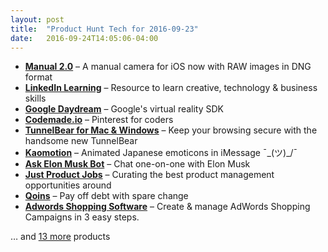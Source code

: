 ```yaml
---
layout: post
title:  "Product Hunt Tech for 2016-09-23"
date:   2016-09-24T14:05:06-04:00
---
```


* **[Manual 2.0](https://www.producthunt.com/tech/manual-2-0?utm_campaign=producthunt-api&utm_medium=api&utm_source=Application%3A+Daily+Digest+RSS+%28ID%3A+3202%29)** – A manual camera for iOS now with RAW images in DNG format
* **[LinkedIn Learning](https://www.producthunt.com/tech/linkedin-learning?utm_campaign=producthunt-api&utm_medium=api&utm_source=Application%3A+Daily+Digest+RSS+%28ID%3A+3202%29)** – Resource to learn creative, technology & business skills
* **[Google Daydream](https://www.producthunt.com/tech/google-daydream?utm_campaign=producthunt-api&utm_medium=api&utm_source=Application%3A+Daily+Digest+RSS+%28ID%3A+3202%29)** – Google's virtual reality SDK
* **[Codemade.io](https://www.producthunt.com/tech/codemade-io?utm_campaign=producthunt-api&utm_medium=api&utm_source=Application%3A+Daily+Digest+RSS+%28ID%3A+3202%29)** – Pinterest for coders
* **[TunnelBear for Mac & Windows](https://www.producthunt.com/tech/tunnelbear-for-mac-windows?utm_campaign=producthunt-api&utm_medium=api&utm_source=Application%3A+Daily+Digest+RSS+%28ID%3A+3202%29)** – Keep your browsing secure with the handsome new TunnelBear
* **[Kaomotion](https://www.producthunt.com/tech/kaomotion?utm_campaign=producthunt-api&utm_medium=api&utm_source=Application%3A+Daily+Digest+RSS+%28ID%3A+3202%29)** – Animated Japanese emoticons in iMessage ¯\_(ツ)_/¯
* **[Ask Elon Musk Bot](https://www.producthunt.com/tech/ask-elon-musk-bot?utm_campaign=producthunt-api&utm_medium=api&utm_source=Application%3A+Daily+Digest+RSS+%28ID%3A+3202%29)** – Chat one-on-one with Elon Musk
* **[Just Product Jobs](https://www.producthunt.com/tech/just-product-jobs?utm_campaign=producthunt-api&utm_medium=api&utm_source=Application%3A+Daily+Digest+RSS+%28ID%3A+3202%29)** – Curating the best product management opportunities around
* **[Qoins](https://www.producthunt.com/tech/qoins?utm_campaign=producthunt-api&utm_medium=api&utm_source=Application%3A+Daily+Digest+RSS+%28ID%3A+3202%29)** – Pay off debt with spare change
* **[Adwords Shopping Software](https://www.producthunt.com/tech/adwords-shopping-software?utm_campaign=producthunt-api&utm_medium=api&utm_source=Application%3A+Daily+Digest+RSS+%28ID%3A+3202%29)** – Create & manage AdWords Shopping Campaigns in 3 easy steps.

… and [13 more](https://www.producthunt.com/tech) products